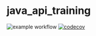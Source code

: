 # java_api_training

![example workflow](https://github.com/arnaudmaillet/java_api_training/actions/workflows/build.yml/badge.svg)
[![codecov](https://codecov.io/gh/arnaudmaillet/java_api_training/branch/main/graph/badge.svg?token=BfKK5QHz32)](https://codecov.io/gh/arnaudmaillet/java_api_training)
